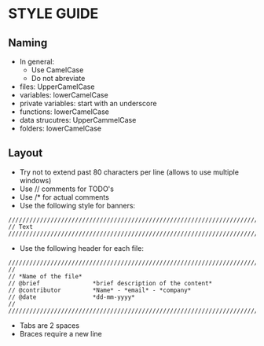
STYLE GUIDE
================================================================================

Naming
--------------------------------------------------------------------------------
- In general:
    - Use CamelCase
    - Do not abreviate
- files: UpperCamelCase
- variables: lowerCamelCase
- private variables: start with an underscore
- functions: lowerCamelCase
- data strucutres: UpperCammelCase
- folders: lowerCamelCase


Layout
--------------------------------------------------------------------------------
- Try not to extend past 80 characters per line (allows to use multiple windows)
- Use // comments for TODO's
- Use /* for actual comments
- Use the following style for banners:

``` 
//////////////////////////////////////////////////////////////////////////////
// Text
//////////////////////////////////////////////////////////////////////////////
```

- Use the following header for each file:
```
//////////////////////////////////////////////////////////////////////////////
//
// *Name of the file*
// @brief        		*brief description of the content*
// @contributor  		*Name* - *email* - *company*
// @date         		*dd-mm-yyyy*
//
//////////////////////////////////////////////////////////////////////////////
```
- Tabs are 2 spaces
- Braces require a new line
